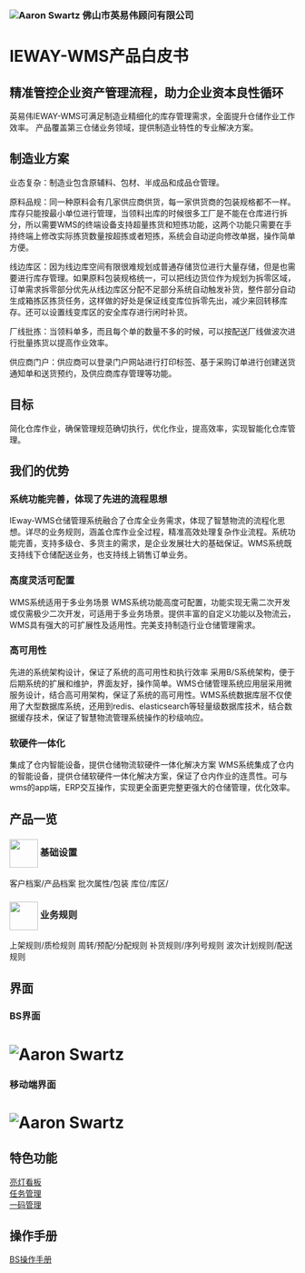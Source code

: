 ### ![Aaron Swartz](https://github.com/kukukuma/IEWAY/raw/master/%E7%99%BD%E7%9A%AE%E4%B9%A6%E5%9B%BE%E7%89%87/logel.jpg)  佛山市英易伟顾问有限公司 

# IEWAY-WMS产品白皮书    

## 精准管控企业资产管理流程，助力企业资本良性循环
英易伟IEWAY-WMS可满足制造业精细化的库存管理需求，全面提升仓储作业工作效率。
产品覆盖第三仓储业务领域，提供制造业特性的专业解决方案。  

## 制造业方案
业态复杂：制造业包含原辅料、包材、半成品和成品仓管理。
 

原料品规：同一种原料会有几家供应商供货，每一家供货商的包装规格都不一样。库存只能按最小单位进行管理，当领料出库的时候很多工厂是不能在仓库进行拆分，所以需要WMS的终端设备支持超量拣货和短拣功能，这两个功能只需要在手持终端上修改实际拣货数量按超拣或者短拣，系统会自动逆向修改单据，操作简单方便。
 

线边库区：因为线边库空间有限很难规划成普通存储货位进行大量存储，但是也需要进行库存管理。如果原料包装规格统一，可以把线边货位作为规划为拆零区域，订单需求拆零部分优先从线边库区分配不足部分系统自动触发补货，整件部分自动生成箱拣区拣货任务，这样做的好处是保证线变库位拆零先出，减少来回转移库存。还可以设置线变库区的安全库存进行闲时补货。
 

厂线批拣：当领料单多，而且每个单的数量不多的时候，可以按配送厂线做波次进行批量拣货以提高作业效率。


供应商门户：供应商可以登录门户网站进行打印标签、基于采购订单进行创建送货通知单和送货预约，及供应商库存管理等功能。
## 目标 
简化仓库作业，确保管理规范确切执行，优化作业，提高效率，实现智能化仓库管理。
## 我们的优势 
### 系统功能完善，体现了先进的流程思想
IEway-WMS仓储管理系统融合了仓库全业务需求，体现了智慧物流的流程化思想。详尽的业务规则，涵盖仓库作业全过程，精准高效处理复杂作业流程。系统功能完善，支持多级仓、多货主的需求，是企业发展壮大的基础保证。WMS系统既支持线下仓储配送业务，也支持线上销售订单业务。
### 高度灵活可配置
WMS系统适用于多业务场景
WMS系统功能高度可配置，功能实现无需二次开发或仅需极少二次开发，可适用于多业务场景。提供丰富的自定义功能以及物流云，WMS具有强大的可扩展性及适用性。完美支持制造行业仓储管理需求。
### 高可用性
先进的系统架构设计，保证了系统的高可用性和执行效率
采用B/S系统架构，便于后期系统的扩展和维护，界面友好，操作简单。WMS仓储管理系统应用层采用微服务设计，结合高可用架构，保证了系统的高可用性。WMS系统数据库层不仅使用了大型数据库系统，还用到redis、elasticsearch等轻量级数据库技术，结合数据缓存技术，保证了智慧物流管理系统操作的秒级响应。
### 软硬件一体化
集成了仓内智能设备，提供仓储物流软硬件一体化解决方案
WMS系统集成了仓内的智能设备，提供仓储软硬件一体化解决方案，保证了仓内作业的连贯性。可与wms的app端，ERP交互操作，实现更全面更完整更强大的仓储管理，优化效率。

## 产品一览

###  <img src="https://github.com/kukukuma/IEWAY/blob/master/%E7%99%BD%E7%9A%AE%E4%B9%A6%E5%9B%BE%E7%89%87/setlogal%20.png" width="50" hegiht="31" align=center /> 基础设置

客户档案/产品档案
批次属性/包装
库位/库区/
###  <img src="https://github.com/kukukuma/IEWAY/blob/master/%E7%99%BD%E7%9A%AE%E4%B9%A6%E5%9B%BE%E7%89%87/yewu.png" width="50" hegiht="31" align=center /> 业务规则
上架规则/质检规则
周转/预配/分配规则
补货规则/序列号规则
波次计划规则/配送规则
## 界面 

### BS界面
# ![Aaron Swartz]( https://github.com/kukukuma/IEWAY/blob/master/%E7%99%BD%E7%9A%AE%E4%B9%A6%E5%9B%BE%E7%89%87/BS%20WINDOWS.jpg)  
### 移动端界面
# ![Aaron Swartz](https://github.com/kukukuma/IEWAY/blob/master/%E7%99%BD%E7%9A%AE%E4%B9%A6%E5%9B%BE%E7%89%87/APP%20WINDOWS.jpg)  

## 特色功能

[亮灯看板](http://write.blog.csdn.net/postlist?_blank)  
[任务管理](http://write.blog.csdn.net/postlist?_blank)  
[一码管理](http://write.blog.csdn.net/postlist?_blank)  
## 操作手册

[BS操作手册](http://write.blog.csdn.net/postlist?_blank)  
